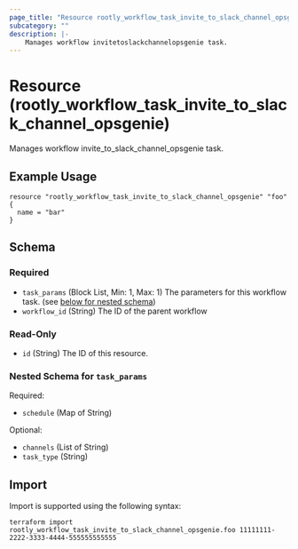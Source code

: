 ```yaml
---
page_title: "Resource rootly_workflow_task_invite_to_slack_channel_opsgenie - terraform-provider-rootly"
subcategory: ""
description: |-
    Manages workflow invitetoslackchannelopsgenie task.
---
```


# Resource (rootly_workflow_task_invite_to_slack_channel_opsgenie)

Manages workflow invite_to_slack_channel_opsgenie task.

## Example Usage

```
resource "rootly_workflow_task_invite_to_slack_channel_opsgenie" "foo" {
  name = "bar"
}
```

<!-- schema generated by tfplugindocs -->
## Schema

### Required

- `task_params` (Block List, Min: 1, Max: 1) The parameters for this workflow task. (see [below for nested schema](#nestedblock--task_params))
- `workflow_id` (String) The ID of the parent workflow

### Read-Only

- `id` (String) The ID of this resource.

<a id="nestedblock--task_params"></a>
### Nested Schema for `task_params`

Required:

- `schedule` (Map of String)

Optional:

- `channels` (List of String)
- `task_type` (String)

## Import

Import is supported using the following syntax:

```shell
terraform import rootly_workflow_task_invite_to_slack_channel_opsgenie.foo 11111111-2222-3333-4444-555555555555
```